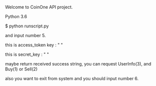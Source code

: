Welcome to CoinOne API project.

Python 3.6

$ python runscript.py

and input number 5.

this is access_token key : " "

this is secret_key : " "

maybe return received success string, you can request UserInfo(3), and Buy(1) or Sell(2)

also you want to exit from system and you should input number 6.
